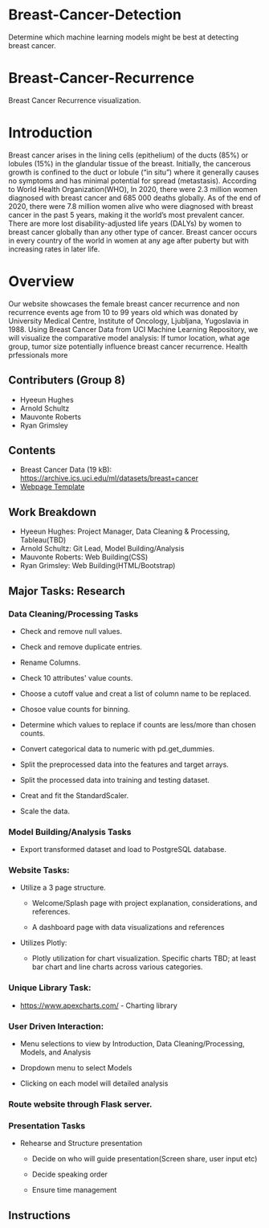 # Breast-Cancer-Detection
Determine which machine learning models might be best at detecting breast cancer.

# Breast-Cancer-Recurrence
Breast Cancer Recurrence visualization.


# Introduction 
Breast cancer arises in the lining cells (epithelium) of the ducts (85%) or lobules (15%) in the glandular tissue of the breast. Initially, the cancerous growth is confined to the duct or lobule (“in situ”) where it generally causes no symptoms and has minimal potential for spread (metastasis).
According to World Health Organization(WHO), In 2020, there were 2.3 million women diagnosed with breast cancer and 685 000 deaths globally. As of the end of 2020, there were 7.8 million women alive who were diagnosed with breast cancer in the past 5 years, making it the world’s most prevalent cancer. There are more lost disability-adjusted life years (DALYs) by women to breast cancer globally than any other type of cancer.  Breast cancer occurs in every country of the world in women at any age after puberty but with increasing rates in later life. 



# Overview
Our website showcases the female breast cancer recurrence and non recurrence events  age from 10 to 99 years old which was donated by University Medical Centre, Institute of Oncology, Ljubljana, Yugoslavia in 1988.
 Using Breast Cancer Data from UCI Machine Learning Repository, we will visualize the comparative model analysis:  If tumor location, what age group, tumor size potentially influence breast cancer recurrence.  Health prfessionals more 
 




## Contributers (Group 8)
* Hyeeun Hughes
* Arnold Schultz
* Mauvonte Roberts
* Ryan Grimsley



## Contents
* Breast Cancer Data (19 kB): https://archive.ics.uci.edu/ml/datasets/breast+cancer
* [Webpage Template]()

## Work Breakdown
* Hyeeun Hughes: Project Manager, Data Cleaning & Processing, Tableau(TBD)
* Arnold Schultz: Git Lead, Model Building/Analysis
* Mauvonte Roberts: Web Building(CSS)
* Ryan Grimsley: Web Building(HTML/Bootstrap)

## Major Tasks: Research

### Data Cleaning/Processing Tasks

* Check and remove null values.

* Check and remove duplicate entries.

* Rename Columns.

* Check 10 attributes' value counts.

* Choose a cutoff value and creat a list of column name to be replaced.

* Chosoe value counts for binning.

* Determine which values to replace if counts are less/more than chosen counts.

* Convert categorical data to numeric with pd.get_dummies.

* Split the preprocessed data into the features and target arrays.

* Split the processed data into training and testing dataset.

* Creat and fit the StandardScaler.

* Scale the data.

### Model Building/Analysis Tasks



* Export transformed dataset and load to PostgreSQL database.

### Website Tasks:

 * Utilize a 3 page structure.
    * Welcome/Splash page with project explanation, considerations,  and references.

    * A dashboard page with data visualizations and references

* Utilizes Plotly:
   * Plotly utilization for chart visualization. Specific charts TBD; at least bar chart and line charts across various categories.   

### Unique Library Task:

* https://www.apexcharts.com/ - Charting library

### User Driven Interaction:

* Menu selections to view by Introduction, Data Cleaning/Processing, Models, and Analysis 

* Dropdown menu to select Models

* Clicking on each model will detailed analysis


### Route website through Flask server.

### Presentation Tasks

* Rehearse and Structure presentation

    * Decide on who will guide presentation(Screen share, user input etc)

    * Decide speaking order

    * Ensure time management



## Instructions
